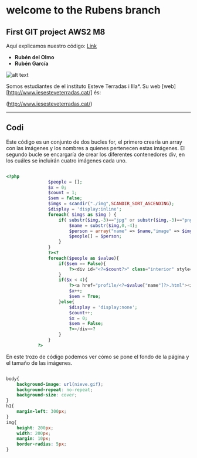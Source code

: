 # welcome to the Rubens branch

## First GIT project AWS2 M8

Aquí explicamos nuestro código: [Link](#codi)

* **Rubén del Olmo**
* **Rubén García**


![alt text][logo]

[logo]: https://pbs.twimg.com/profile_images/478903857653620737/aNqCiRN7_400x400.jpeg "Logo del Esteve Terrades"



 Somos estudiantes de el instituto Esteve Terradas i Illa*. 
Su web [web][http://www.iesesteveterradas.cat/] és:

(http://www.iesesteveterradas.cat/)

*** 

## Codi

Este código es un conjunto de dos bucles for, el primero crearía un array con las imágenes y los nombres a quienes pertenecen estas imágenes. El segundo bucle se encargaría de crear los diferentes contenedores div, en los cuáles se incluirán cuatro imágenes cada uno.

```php 

<?php 
				$people = [];
				$x = 0;
				$count = 1;
				$sem = False;
				$imgs = scandir("./img",SCANDIR_SORT_ASCENDING);
				$display = 'display:inline';
				foreach( $imgs as $img ) {	
					if( substr($img,-3)=="jpg" or substr($img,-3)=="png" or substr($img,-4)=="jpeg") {
						$name = substr($img,0,-4);
						$person = array("name" => $name,"image" => $img);
						$people[] = $person;
					}
				}
				?><?
				foreach($people as $value){
					if($sem == False){
						?><div id="<?=$count?>" class="interior" style="<?=$display?>";><?
					}
					if($x < 4){
						?><a href="profile/<?=$value["name"]?>.html"><img src="img/<?=$value["image"]?>" height="300" width="200" alt=""></a><?
						$x++;
						$sem = True;
					}else{
						$display = 'display:none';
						$count++;
						$x = 0;
						$sem = False;
						?></div><?
					}
				}
			?>


```

En este trozo de código podemos ver cómo se pone el fondo de la página y el tamaño de las imágenes.

```css

body{
    background-image: url(nieve.gif);
    background-repeat: no-repeat;
    background-size: cover;
}
h1{
    margin-left: 300px;
}
img{
    height: 200px;
    width: 200px;
    margin: 10px;
    border-radius: 5px;
}

```
